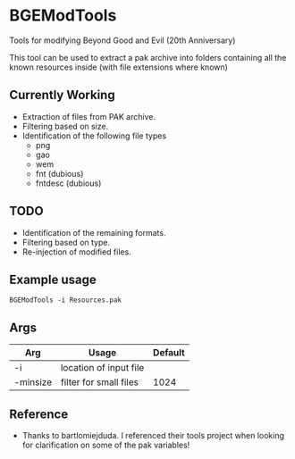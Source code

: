 # BGEModTools
Tools for modifying Beyond Good and Evil (20th Anniversary)

This tool can be used to extract a pak archive into folders containing all the known resources inside (with file extensions where known)

## Currently Working
- Extraction of files from PAK archive.
- Filtering based on size.
- Identification of the following file types 
    - png
    - gao
    - wem
    - fnt (dubious)
    - fntdesc (dubious)

## TODO
- Identification of the remaining formats.
- Filtering based on type.
- Re-injection of modified files.

## Example usage
```
BGEModTools -i Resources.pak
```

## Args
| Arg      | Usage                  | Default |
| -------- |----------------------- | ------- |
| -i       | location of input file |         |
| -minsize | filter for small files | 1024    |

## Reference
- Thanks to bartlomiejduda. I referenced their tools project when looking for clarification on some of the pak variables!